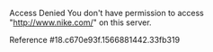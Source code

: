 Access Denied You don't have permission to access "http://www.nike.com/" on this server.

Reference #18.c670e93f.1566881442.33fb319